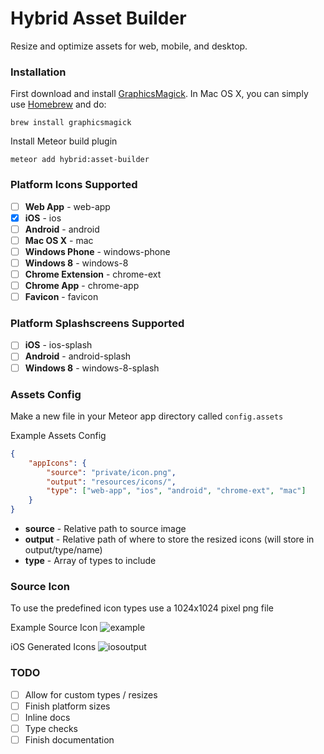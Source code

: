 # Hybrid Asset Builder

Resize and optimize assets for web, mobile, and desktop.

### Installation

First download and install [GraphicsMagick](http://www.graphicsmagick.org/). In Mac OS X, you can simply use [Homebrew](http://mxcl.github.io/homebrew/) and do:
```
brew install graphicsmagick
```

Install Meteor build plugin
```
meteor add hybrid:asset-builder
```

### Platform Icons Supported
* [ ] **Web App** - web-app
* [x] **iOS** - ios
* [ ] **Android** - android
* [ ] **Mac OS X** - mac
* [ ] **Windows Phone** - windows-phone
* [ ] **Windows 8** - windows-8
* [ ] **Chrome Extension** - chrome-ext
* [ ] **Chrome App** - chrome-app
* [ ] **Favicon** - favicon 

### Platform Splashscreens Supported
* [ ] **iOS** - ios-splash
* [ ] **Android** - android-splash
* [ ] **Windows 8** - windows-8-splash

### Assets Config
Make a new file in your Meteor app directory called `config.assets`

Example Assets Config
```json
{
    "appIcons": {
        "source": "private/icon.png",
        "output": "resources/icons/",
        "type": ["web-app", "ios", "android", "chrome-ext", "mac"]
    }
}
```

* **source** - Relative path to source image 
* **output** - Relative path of where to store the resized icons (will store in output/type/name)
* **type** - Array of types to include

### Source Icon
To use the predefined icon types use a 1024x1024 pixel png file

Example Source Icon
![example](http://i.imgur.com/FWZofOo.png)

iOS Generated Icons
![iosoutput](http://i.imgur.com/gPGb4p7.png)

### TODO
* [ ] Allow for custom types / resizes
* [ ] Finish platform sizes
* [ ] Inline docs
* [ ] Type checks
* [ ] Finish documentation
